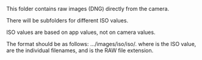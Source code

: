 This folder contains raw images (DNG) directly from the camera.

There will be subfolders for different ISO values.

ISO values are based on app values, not on camera values.

The format should be as follows:
.../images/iso/iso<ISO>/<filename>.<raw>
where <ISO> is the ISO value, <filename> are the individual filenames, and <raw> is the RAW file extension.
